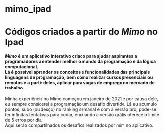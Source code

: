 # mimo_ipad
<h1>Códigos criados a partir do <em>Mimo</em> no Ipad</h1>

<h4>
 <em>Mimo</em> é um aplicativo interativo criado para ajudar aspirantes a programadores a entender melhor o mundo da programação e da lógica computacional.<br>
Lá é possível aprender os conceitos e funcionalidades das principais linguagens de programação, bem como realizar cursos presenciais ou remotos e a partir deles, aplicar para vagas de emprego no mercado de trabalho.
</h4>
<p>Minha experiência no Mimo começou em janeiro de 2021 e por causa dele, eu sempre considerei a programação um desafio divertido. Lá eu acumulo pontos, subo (ou desço) no ranking semanal e com a versão pro, pode-se ter infinitas tentativas para codar, enquando a versão grátis oferece o limite de 5 erros por dia.<br>
Aqui serão compartilhados os desafios realizados por mim no aplicativo.</p>
